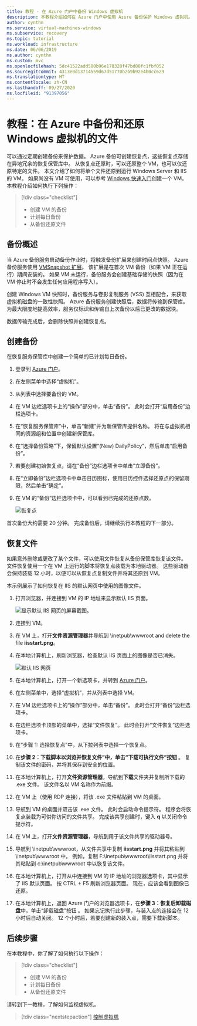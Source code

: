 ```yaml
---
title: 教程 - 在 Azure 门户中备份 Windows 虚拟机
description: 本教程介绍如何在 Azure 门户中使用 Azure 备份保护 Windows 虚拟机。
author: cynthn
ms.service: virtual-machines-windows
ms.subservice: recovery
ms.topic: tutorial
ms.workload: infrastructure
ms.date: 06/06/2019
ms.author: cynthn
ms.custom: mvc
ms.openlocfilehash: 5dc41522add580b96e178328f47bd88fc1fbf052
ms.sourcegitcommit: 4313e0d13714559d67d51770b2b9b92e4b0cc629
ms.translationtype: HT
ms.contentlocale: zh-CN
ms.lasthandoff: 09/27/2020
ms.locfileid: "91397056"
---
```

# <a name="tutorial-back-up-and-restore-files-for-windows-virtual-machines-in-azure"></a>教程：在 Azure 中备份和还原 Windows 虚拟机的文件

可以通过定期创建备份来保护数据。 Azure 备份可创建恢复点，这些恢复点存储在异地冗余的恢复保管库中。 从恢复点还原时，可以还原整个 VM，也可以仅还原特定的文件。 本文介绍了如何将单个文件还原到运行 Windows Server 和 IIS 的 VM。 如果尚没有 VM 可使用，可以参考 [Windows 快速入门](quick-create-portal.md)创建一个 VM。 本教程介绍如何执行下列操作：

> [!div class="checklist"]
> * 创建 VM 的备份
> * 计划每日备份
> * 从备份还原文件

## <a name="backup-overview"></a>备份概述

当 Azure 备份服务启动备份作业时，将触发备份扩展来创建时间点快照。 Azure 备份服务使用 [VMSnapshot 扩展](../extensions/vmsnapshot-windows.md)。 该扩展是在首次 VM 备份（如果 VM 正在运行）期间安装的。 如果 VM 未运行，备份服务会创建基础存储的快照（因为在 VM 停止时不会发生任何应用程序写入）。

创建 Windows VM 快照时，备份服务与卷影复制服务 (VSS) 互相配合，来获取虚拟机磁盘的一致性快照。 Azure 备份服务创建快照后，数据将传输到保管库。 为最大限度地提高效率，服务仅标识和传输自上次备份以后已更改的数据块。

数据传输完成后，会删除快照并创建恢复点。

## <a name="create-a-backup"></a>创建备份
在恢复服务保管库中创建一个简单的已计划每日备份。 

1. 登录到 [Azure 门户](https://portal.azure.com/)。
1. 在左侧菜单中选择“虚拟机”。 
1. 从列表中选择要备份的 VM。
1. 在 VM 边栏选项卡上的“操作”部分中，单击“备份”。  此时会打开“启用备份”边栏选项卡。
1. 在“恢复服务保管库”中，单击“新建”并为新保管库提供名称。 将在与虚拟机相同的资源组和位置中创建新保管库。
1. 在“选择备份策略”下，保留默认设置“(New) DailyPolicy”，然后单击“启用备份”。  
1. 若要创建初始恢复点，请在“备份”边栏选项卡中单击“立即备份”。 
1. 在“立即备份”边栏选项卡中单击日历图标，使用日历控件选择还原点的保留期限，然后单击“确定”。 
1. 在 VM 的“备份”边栏选项卡中，可以看到已完成的还原点数。


    ![恢复点](./media/tutorial-backup-vms/backup-complete.png)
    
首次备份大约需要 20 分钟。 完成备份后，请继续执行本教程的下一部分。

## <a name="recover-a-file"></a>恢复文件

如果意外删除或更改了某个文件，可以使用文件恢复从备份保管库恢复该文件。 文件恢复使用一个在 VM 上运行的脚本将恢复点装载为本地驱动器。 这些驱动器会保持装载 12 小时，以便可以从恢复点复制文件并将其还原到 VM。  

本示例展示了如何恢复在 IIS 的默认网页中使用的图像文件。 

1. 打开浏览器，并连接到 VM 的 IP 地址来显示默认 IIS 页面。

    ![显示默认 IIS 网页的屏幕截图。](./media/tutorial-backup-vms/iis-working.png)

1. 连接到 VM。
1. 在 VM 上，打开**文件资源管理器**并导航到 \inetpub\wwwroot and delete the file **iisstart.png**。
1. 在本地计算机上，刷新浏览器，检查默认 IIS 页面上的图像是否已消失。

    ![默认 IIS 网页](./media/tutorial-backup-vms/iis-broken.png)

1. 在本地计算机上，打开一个新选项卡，并转到 [Azure 门户](https://portal.azure.com)。
1. 在左侧菜单中，选择“虚拟机”，并从列表中选择 VM。
1. 在 VM 边栏选项卡上的“操作”部分中，单击“备份”。  此时会打开“备份”边栏选项卡。 
1. 在边栏选项卡顶部的菜单中，选择“文件恢复”。 此时会打开“文件恢复”边栏选项卡。
1. 在“步骤 1: 选择恢复点”中，从下拉列表中选择一个恢复点。
1. 在**步骤 2：下载脚本以浏览并恢复文件”中，单击“下载可执行文件”按钮**  。 复制该文件的密码，并将其保存到安全的位置。
1. 在本地计算机上，打开**文件资源管理器**，导航到**下载**文件夹并复制所下载的 .exe 文件。 该文件名以 VM 名称作为前缀。 
1. 在 VM 上（使用 RDP 连接），将该 .exe 文件粘贴到 VM 的桌面。 
1. 导航到 VM 的桌面并双击该 .exe 文件。 此时会启动命令提示符。 程序会将恢复点装载为可供你访问的文件共享。 完成该共享创建时，键入 **q** 以关闭命令提示符。
1. 在 VM 上，打开**文件资源管理器**，导航到用于该文件共享的驱动器号。
1. 导航到 \inetpub\wwwroot，从文件共享中复制 **iisstart.png** 并将其粘贴到 \inetpub\wwwroot 中。 例如，复制 F:\inetpub\wwwroot\iisstart.png 并将其粘贴到 c:\inetpub\wwwroot 中以恢复该文件。
1. 在本地计算机上，打开从中连接到 VM 的 IP 地址的浏览器选项卡，其中显示了 IIS 默认页面。 按 CTRL + F5 刷新浏览器页面。 现在，应该会看到图像已还原。
1. 在本地计算机上，返回 Azure 门户的浏览器选项卡，在**步骤 3：恢复后卸载磁盘**中，单击“卸载磁盘”按钮  。 如果忘记执行此步骤，与装入点的连接会在 12 小时后自动关闭。 12 个小时后，若要创建新的装入点，需要下载新脚本。





## <a name="next-steps"></a>后续步骤

在本教程中，你了解了如何执行以下操作：

> [!div class="checklist"]
> * 创建 VM 的备份
> * 计划每日备份
> * 从备份还原文件

请转到下一教程，了解如何监视虚拟机。

> [!div class="nextstepaction"]
> [控制虚拟机](tutorial-govern-resources.md)
